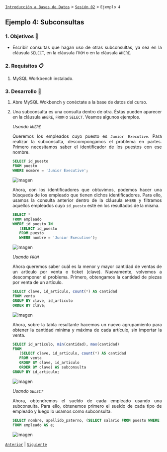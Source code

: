 [`Introducción a Bases de Datos`](../../README.md) > [`Sesión 02`](../Readme.md) > `Ejemplo 4`

## Ejemplo 4: Subconsultas

<div style="text-align: justify;">

### 1. Objetivos :dart:

- Escribir consultas que hagan uso de otras subconsultas, ya sea en la cláusula `SELECT`, en la cláusula `FROM` o en la cláusula `WHERE`.

### 2. Requisitos :clipboard:

1. MySQL Workbench instalado.

### 3. Desarrollo :rocket:

1. Abre MySQL Wokbench y conéctate a la base de datos del curso.

2. Una subconsulta es una consulta dentro de otra. Éstas pueden aparecer en la cláusula `WHERE`, `FROM` o `SELECT`. Veamos algunos ejemplos.

   *Usando `WHERE`*
   
   Queremos los empleados cuyo puesto es `Junior Executive`. Para realizar la subconsulta, descompongamos el problema en partes. Primero necesitamos saber el identificador de los puestos con ese nombre.

   ```sql
   SELECT id_puesto
   FROM puesto
   WHERE nombre = 'Junior Executive';
   ```
   
   ![imagen](imagenes/s2we41.png)
   
   Ahora, con los identificadores que obtuvimos, podemos hacer una búsqueda de los empleado que tienen dichos identificadores. Para ello, usamos la consulta anterior dentro de la cláusula `WHERE` y filtramos aquellos empleados cuyo `id_puesto` esté en los resultados de la misma.
   
   ```sql
   SELECT *
   FROM empleado
   WHERE id_puesto IN 
      (SELECT id_puesto
      FROM puesto
      WHERE nombre = 'Junior Executive');
   ```
   
   ![imagen](imagenes/s2we42.png)
   
   *Usando `FROM`*
   
   Ahora queremos saber cuál es la menor y mayor cantidad de ventas de un artículo por venta o ticket (clave). Nuevamente, volvemos a descomponer el problema. Primero, obtengamos la cantidad de piezas por venta de un artículo. 

   ```sql
   SELECT clave, id_articulo, count(*) AS cantidad
   FROM venta
   GROUP BY clave, id_articulo
   ORDER BY clave;
   ```
   
   ![imagen](imagenes/s2we43.png)
   
   Ahora, sobre la tabla resultante hacemos un nuevo agrupamiento para obtener la cantidad mínima y máxima de cada artículo, sin importar la venta.
   
   ```sql
   SELECT id_articulo, min(cantidad), max(cantidad)
   FROM 
      (SELECT clave, id_articulo, count(*) AS cantidad
      FROM venta
      GROUP BY clave, id_articulo
      ORDER BY clave) AS subconsulta
   GROUP BY id_articulo;
   ```
   
   ![imagen](imagenes/s2we44.png)
   
   *Usando `SELECT`*
   
   Ahora, obtendremos el sueldo de cada empleado usando una subconsulta. Para ello, obtenemos primero el sueldo de cada tipo de empleado y luego lo usamos como subconsulta.
   
   ```sql
   SELECT nombre, apellido_paterno, (SELECT salario FROM puesto WHERE id_puesto = e.id_puesto) AS sueldo
   FROM empleado AS e;	
   ```

   ![imagen](imagenes/s2we45.png)

[`Anterior`](../Readme.md) | [`Siguiente`](../Reto-04/Readme.md)            

</div>
